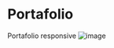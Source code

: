 # Portafolio
Portafolio responsive
![image](https://github.com/user-attachments/assets/3f730740-bd1c-43cf-8cd1-1c99c52f4417)
